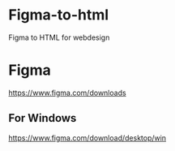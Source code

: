 # Figma-to-html
Figma to HTML for webdesign

# Figma
https://www.figma.com/downloads

## For Windows
https://www.figma.com/download/desktop/win
